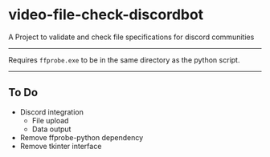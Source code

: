 # video-file-check-discordbot
A Project to validate and check file specifications for discord communities

---

Requires `ffprobe.exe` to be in the same directory as the python script.

---

## To Do

- Discord integration
    - File upload
    - Data output
- Remove ffprobe-python dependency
- Remove tkinter interface